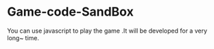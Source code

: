 # Game-code-SandBox
You can use javascript to play the game .It will be developed for a very long~ time.
